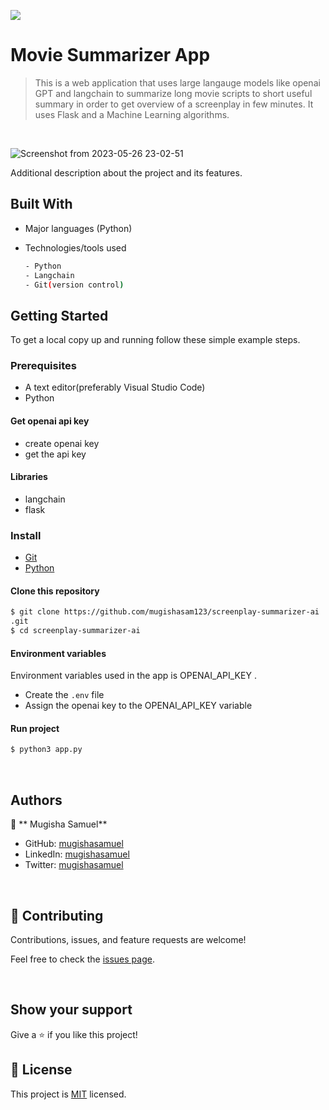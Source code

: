 ![](https://img.shields.io/badge/MovieSummarizer-blue)

# Movie Summarizer App

> This is a web application that uses large langauge models like openai GPT and langchain to summarize long movie scripts to short useful summary in order to get overview of a screenplay in few minutes. It uses Flask and a Machine Learning algorithms.

<br/>

![Screenshot from 2023-05-26 23-02-51](https://github.com/mugishasam123/screenplay-summarizer-ai/assets/90524466/2d671ec4-1586-4c47-b2d9-582946290be3)
<br/>

Additional description about the project and its features.

## Built With

- Major languages (Python)
- Technologies/tools used

  ```bash
  - Python
  - Langchain
  - Git(version control)

  ```

## Getting Started

To get a local copy up and running follow these simple example steps.

### Prerequisites

- A text editor(preferably Visual Studio Code)
- Python
#### Get openai api key
- create openai key
- get the api key


#### Libraries
- langchain
- flask

### Install

- [Git](https://git-scm.com/downloads)
- [Python](https://python.org)

#### Clone this repository

```bash
$ git clone https://github.com/mugishasam123/screenplay-summarizer-ai
.git
$ cd screenplay-summarizer-ai
```

#### Environment variables
 Environment variables used in the app is OPENAI_API_KEY .
- Create the `.env` file
- Assign the openai key to the OPENAI_API_KEY variable 
#### Run project

```bash
$ python3 app.py
```


<br>

## Authors

👤 ** Mugisha Samuel**

- GitHub: [mugishasamuel](https://github.com/mugishasam123)
- LinkedIn: [mugishasamuel](https://www.linkedin.com/in/mugisha-samuel-55a905208/)
- Twitter: [mugishasamuel](https://twitter.com/mugishasamuel42/)

<br>

## 🤝 Contributing

Contributions, issues, and feature requests are welcome!

Feel free to check the [issues page](https://github.com/mugishasam123/screenplay-summarizer-ai/issues).

<br>

## Show your support

Give a ⭐️ if you like this project!

## 📝 License

This project is [MIT](https://opensource.org/licenses/MIT) licensed.
